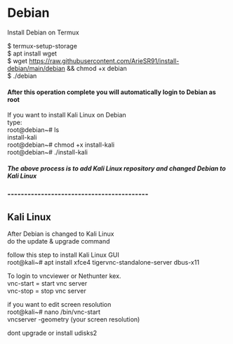 # Debian
Install Debian on Termux


$ termux-setup-storage\
$ apt install wget\
$ wget https://raw.githubusercontent.com/ArieSR91/install-debian/main/debian && chmod +x debian\
$ ./debian

#### After this operation complete you will automatically login to Debian as root
If you want to install Kali Linux on Debian\
type: \
root@debian~# ls\
install-kali\
root@debian~# chmod +x install-kali\
root@debian~# ./install-kali
##### The above process is to add Kali Linux repository and changed Debian to Kali Linux
### ------------------------------------------
## Kali Linux
After Debian is changed to Kali Linux\
do the update & upgrade command


follow this step to install Kali Linux GUI \
root@kali~# apt install xfce4 tigervnc-standalone-server dbus-x11


To login to vncviewer or Nethunter kex.\
vnc-start = start vnc server\
vnc-stop = stop vnc server


if you want to edit screen resolution \
root@kali~# nano /bin/vnc-start\
vncserver -geometry (your screen resolution)


dont upgrade or install udisks2
